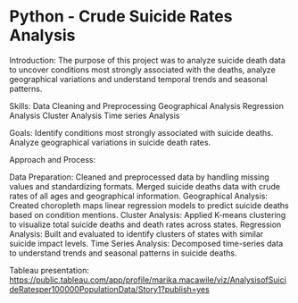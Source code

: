 # Python - Crude Suicide Rates Analysis 

Introduction:
The purpose of this project was to analyze suicide death data to uncover conditions most strongly associated with the deaths, analyze geographical variations and understand temporal trends and seasonal patterns.

Skills:
Data Cleaning and Preprocessing
Geographical Analysis
Regression Analysis
Cluster Analysis
Time series Analysis

Goals:
Identify conditions most strongly associated with suicide deaths. 
Analyze geographical variations in suicide death rates.

Approach and Process:

Data Preparation: 
 Cleaned and preprocessed data by handling missing values and standardizing formats.
 Merged suicide deaths data with crude rates of all ages and geographical information. 
Geographical Analysis: 
 Created choropleth maps linear regression models to predict suicide deaths based on condition mentions. 
Cluster Analysis:
 Applied K-means clustering to visualize total suicide deaths and death rates across states. 
Regression Analysis: 
 Built and evaluated to identify clusters of states with similar suicide impact levels.
 Time Series Analysis: 
 Decomposed time-series data to understand trends and seasonal patterns in suicide deaths.

Tableau presentation: https://public.tableau.com/app/profile/marika.macawile/viz/AnalysisofSuicideRatesper100000PopulationData/Story1?publish=yes

